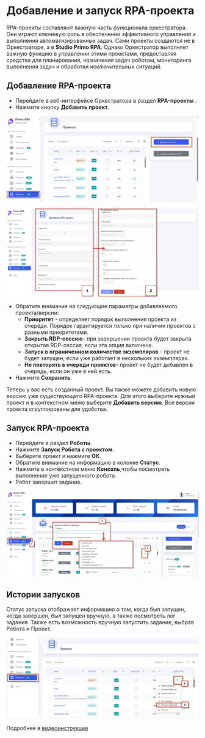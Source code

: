 # Добавление и запуск RPA-проекта

RPA-проекты составляют важную часть функционала оркестратора. Они играют ключевую роль в обеспечении эффективного управления и выполнения автоматизированных задач. 
Сами проекты создаются не в Оркестраторе, а в **Studio Primo RPA**. 
Однако Оркестратор выполняет важную функцию в управлении этими проектами, предоставляя средства для планирования, назначения задач роботам, мониторинга выполнения задач и обработки исключительных ситуаций.

## Добавление RPA-проекта

   - Перейдите в веб-интерфейсе Оркестратора в раздел **RPA-проекты** .
   - Нажмите кнопку **Добавить проект**.


![](../.gitbook/assets1/add_projects.png)


![](../.gitbook/assets1/add_proj.png)


   - Обратите внимание на следующие параметры добавляемого проекта/версии:
      - **Приоритет** - определяет порядок выполнения проекта из очереди. Порядок гарантируется только при наличии проектов с разными приоритетами.
      - **Закрыть RDP-сессию**- при завершении проекта будет закрыта открытая RDP-сессия, если эта опция включена.
      - **Запуск в ограниченном количестве экземпляров** - проект не будет запущен, если уже работает в нескольких экземплярах.
      - **Не повторять в очереди проектов**- проект не будет добавлен в очередь, если он уже в ней есть.
  - Нажмите **Сохранить**.
   
 Теперь у вас есть созданный проект. Вы также можете добавить новую версию уже существующего RPA-проекта. 
Для этого выберите нужный проект и в контекстном меню выберите **Добавить версию**. Все версии проекта сгруппированы для удобства.

## Запуск RPA-проекта

 - Перейдите в раздел **Роботы**.  
 - Нажмите **Запуск Робота с проектом**.
 - Выберите проект и нажмите **ОК**.  
 - Обратите внимание на информацию в колонке **Статус**. 
 - Нажмите в контекстном меню  **Консоль**,чтобы посмотреть выполнение уже запущенного робота.
 - Робот завершит задание.

![](../.gitbook/assets1/zapusk_rob_proj.png)
   
## Истории запусков

Cтатус запуска отображает информацию о том, когда был запущен, когда завершен, был запущен вручную, а также посмотреть лог задания.
Также есть возможность вручную запустить задание, выбрав Робота и Проект. 

![](../.gitbook/assets1/history.png)

Подробнее в [видеоинструкции](https://www.youtube.com/watch?v=paXGN7TD_Zk&t=879s)
